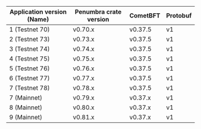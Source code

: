 | Application version (Name)| Penumbra crate version | CometBFT | Protobuf |
| ------------------------- | ---------------------- | -------- | -------- |
| 1 (Testnet 70)            | v0.70.x                | v0.37.5  |   v1     |
| 2 (Testnet 73)            | v0.73.x                | v0.37.5  |   v1     |
| 3 (Testnet 74)            | v0.74.x                | v0.37.5  |   v1     |
| 4 (Testnet 75)            | v0.75.x                | v0.37.5  |   v1     |
| 5 (Testnet 76)            | v0.76.x                | v0.37.5  |   v1     |
| 6 (Testnet 77)            | v0.77.x                | v0.37.5  |   v1     |
| 7 (Testnet 78)            | v0.78.x                | v0.37.5  |   v1     |
| 7 (Mainnet)               | v0.79.x                | v0.37.x  |   v1     |
| 8 (Mainnet)               | v0.80.x                | v0.37.x  |   v1     |
| 9 (Mainnet)               | v0.81.x                | v0.37.x  |   v1     |
